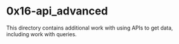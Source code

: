 # 0x16-api_advanced
This directory contains additional work with using APIs to get data, including work with queries.
